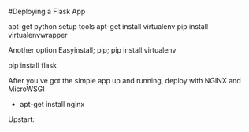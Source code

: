 #Deploying a Flask App

apt-get python setup tools
apt-get install virtualenv
pip install virtualenvwrapper

Another option
Easyinstall; pip; pip install virtualenv


pip install flask

After you've got the simple app up and running, deploy with NGINX and MicroWSGI
-  apt-get install nginx

Upstart:


